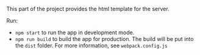This part of the project provides the html template for the server.

Run:
- ```npm start``` to run the app in development mode.
- ```npm run build``` to build the app for production. The build will be put into the `dist` folder. For more information, see `webpack.config.js`